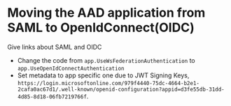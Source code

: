 
# Moving the AAD application from SAML to OpenIdConnect(OIDC) 

Give links about SAML and OIDC

- Change the code from `app.UseWsFederationAuthentication` to `app.UseOpenIdConnectAuthentication`
- Set metadata to app specific one due to JWT Signing Keys, `https://login.microsoftonline.com/979f4440-75dc-4664-b2e1-2cafa0ac67d1/.well-known/openid-configuration?appid=d3fe55db-31dd-4d85-8d18-06fb7219766f`.